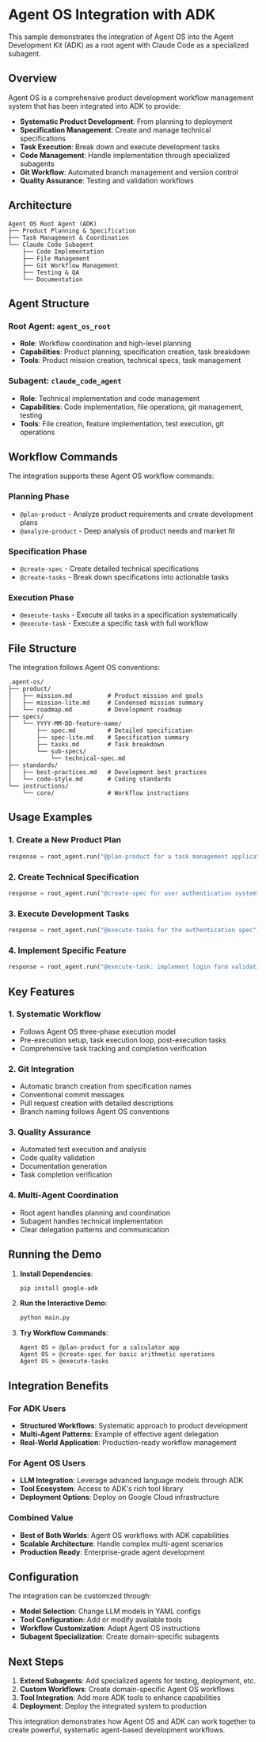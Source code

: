 # Agent OS Integration with ADK

This sample demonstrates the integration of Agent OS into the Agent Development Kit (ADK) as a root agent with Claude Code as a specialized subagent.

## Overview

Agent OS is a comprehensive product development workflow management system that has been integrated into ADK to provide:

- **Systematic Product Development**: From planning to deployment
- **Specification Management**: Create and manage technical specifications
- **Task Execution**: Break down and execute development tasks
- **Code Management**: Handle implementation through specialized subagents
- **Git Workflow**: Automated branch management and version control
- **Quality Assurance**: Testing and validation workflows

## Architecture

```
Agent OS Root Agent (ADK)
├── Product Planning & Specification
├── Task Management & Coordination
└── Claude Code Subagent
    ├── Code Implementation
    ├── File Management
    ├── Git Workflow Management
    ├── Testing & QA
    └── Documentation
```

## Agent Structure

### Root Agent: `agent_os_root`
- **Role**: Workflow coordination and high-level planning
- **Capabilities**: Product planning, specification creation, task breakdown
- **Tools**: Product mission creation, technical specs, task management

### Subagent: `claude_code_agent`
- **Role**: Technical implementation and code management
- **Capabilities**: Code implementation, file operations, git management, testing
- **Tools**: File creation, feature implementation, test execution, git operations

## Workflow Commands

The integration supports these Agent OS workflow commands:

### Planning Phase
- `@plan-product` - Analyze product requirements and create development plans
- `@analyze-product` - Deep analysis of product needs and market fit

### Specification Phase
- `@create-spec` - Create detailed technical specifications
- `@create-tasks` - Break down specifications into actionable tasks

### Execution Phase
- `@execute-tasks` - Execute all tasks in a specification systematically
- `@execute-task` - Execute a specific task with full workflow

## File Structure

The integration follows Agent OS conventions:

```
.agent-os/
├── product/
│   ├── mission.md          # Product mission and goals
│   ├── mission-lite.md     # Condensed mission summary
│   └── roadmap.md          # Development roadmap
├── specs/
│   └── YYYY-MM-DD-feature-name/
│       ├── spec.md         # Detailed specification
│       ├── spec-lite.md    # Specification summary
│       ├── tasks.md        # Task breakdown
│       └── sub-specs/
│           └── technical-spec.md
├── standards/
│   ├── best-practices.md   # Development best practices
│   └── code-style.md       # Coding standards
└── instructions/
    └── core/               # Workflow instructions
```

## Usage Examples

### 1. Create a New Product Plan

```python
response = root_agent.run("@plan-product for a task management application")
```

### 2. Create Technical Specification

```python
response = root_agent.run("@create-spec for user authentication system")
```

### 3. Execute Development Tasks

```python
response = root_agent.run("@execute-tasks for the authentication spec")
```

### 4. Implement Specific Feature

```python
response = root_agent.run("@execute-task: implement login form validation")
```

## Key Features

### 1. Systematic Workflow
- Follows Agent OS three-phase execution model
- Pre-execution setup, task execution loop, post-execution tasks
- Comprehensive task tracking and completion verification

### 2. Git Integration
- Automatic branch creation from specification names
- Conventional commit messages
- Pull request creation with detailed descriptions
- Branch naming follows Agent OS conventions

### 3. Quality Assurance
- Automated test execution and analysis
- Code quality validation
- Documentation generation
- Task completion verification

### 4. Multi-Agent Coordination
- Root agent handles planning and coordination
- Subagent handles technical implementation
- Clear delegation patterns and communication

## Running the Demo

1. **Install Dependencies**:
   ```bash
   pip install google-adk
   ```

2. **Run the Interactive Demo**:
   ```bash
   python main.py
   ```

3. **Try Workflow Commands**:
   ```
   Agent OS > @plan-product for a calculator app
   Agent OS > @create-spec for basic arithmetic operations
   Agent OS > @execute-tasks
   ```

## Integration Benefits

### For ADK Users
- **Structured Workflows**: Systematic approach to product development
- **Multi-Agent Patterns**: Example of effective agent delegation
- **Real-World Application**: Production-ready workflow management

### For Agent OS Users
- **LLM Integration**: Leverage advanced language models through ADK
- **Tool Ecosystem**: Access to ADK's rich tool library
- **Deployment Options**: Deploy on Google Cloud infrastructure

### Combined Value
- **Best of Both Worlds**: Agent OS workflows with ADK capabilities
- **Scalable Architecture**: Handle complex multi-agent scenarios
- **Production Ready**: Enterprise-grade agent development

## Configuration

The integration can be customized through:

- **Model Selection**: Change LLM models in YAML configs
- **Tool Configuration**: Add or modify available tools
- **Workflow Customization**: Adapt Agent OS instructions
- **Subagent Specialization**: Create domain-specific subagents

## Next Steps

1. **Extend Subagents**: Add specialized agents for testing, deployment, etc.
2. **Custom Workflows**: Create domain-specific Agent OS workflows
3. **Tool Integration**: Add more ADK tools to enhance capabilities
4. **Deployment**: Deploy the integrated system to production

This integration demonstrates how Agent OS and ADK can work together to create powerful, systematic agent-based development workflows.
